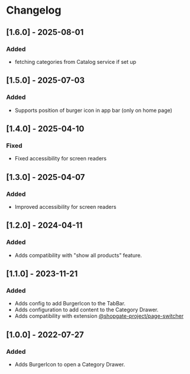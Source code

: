 # Changelog

## [1.6.0] - 2025-08-01
### Added
- fetching categories from Catalog service if set up

## [1.5.0] - 2025-07-03
### Added
- Supports position of burger icon in app bar (only on home page)

## [1.4.0] - 2025-04-10
### Fixed
- Fixed accessibility for screen readers

## [1.3.0] - 2025-04-07
### Added
- Improved accessibility for screen readers

## [1.2.0] - 2024-04-11
### Added
- Adds compatibility with "show all products" feature.

## [1.1.0] - 2023-11-21
### Added
- Adds config to add BurgerIcon to the TabBar.
- Adds configuration to add content to the Category Drawer.
- Adds compatibility with extension [@shopgate-project/page-switcher](https://github.com/shopgate-professional-services/ext-page-switcher)

## [1.0.0] - 2022-07-27
### Added
- Adds BurgerIcon to open a Category Drawer.

